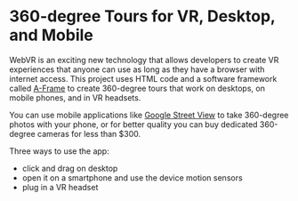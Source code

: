 # 360-degree Tours for VR, Desktop, and Mobile

WebVR is an exciting new technology that allows developers to create VR experiences that anyone can use as long as they have a browser with internet access. This project uses HTML code and a software framework called [A-Frame](https://aframe.io) to create 360-degree tours that work on desktops, on mobile phones, and in VR headsets. 

You can use mobile applications like [Google Street View](https://play.google.com/store/apps/details?id=com.google.android.street&hl=en) to take 360-degree photos with your phone, or for better quality you can buy dedicated 360-degree cameras for less than $300.

Three ways to use the app:
- click and drag on desktop
- open it on a smartphone and use the device motion sensors
- plug in a VR headset